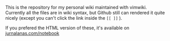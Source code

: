 This is the repository for my personal wiki maintained with vimwiki. Currently all the files are in wiki syntax, but Github still can rendered it quite nicely (except you can't click the link inside the `[[ ]]` ).

If you prefered the HTML version of these, it's available on [jurnalanas.com/notebook](https://www.jurnalanas.com/notebook)
